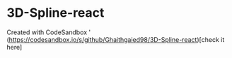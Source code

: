 # 3D-Spline-react
Created with CodeSandbox
'
(https://codesandbox.io/s/github/Ghaithgaied98/3D-Spline-react)[check it here]
